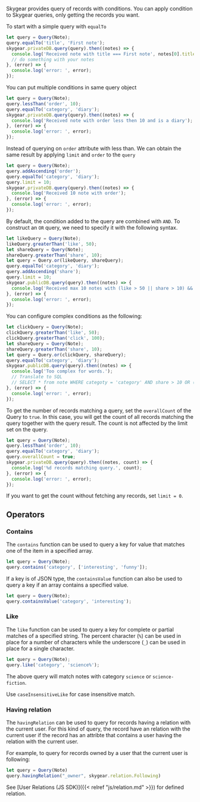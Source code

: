 Skygear provides query of records with conditions. You can apply condition to
Skygear queries, only getting the records you want.

To start with a simple query with `equalTo`

``` javascript
let query = Query(Note);
query.equalTo('title', 'First note');
skygear.privateDB.query(query).then((notes) => {
  console.log('Received note with title === First note', notes[0].title);
  // do something with your notes
}, (error) => {
  console.log('error: ', error);
});
```

You can put multiple conditions in same query object

``` javascript
let query = Query(Note);
query.lessThan('order', 10);
query.equalTo('category', 'diary');
skygear.privateDB.query(query).then((notes) => {
  console.log('Received note with order less then 10 and is a diary');
}, (error) => {
  console.log('error: ', error);
});
```

Instead of querying on `order` attribute with less than. We can obtain the
same result by applying `limit` and `order` to the `query`

``` javascript
let query = Query(Note);
query.addAscending('order');
query.equalTo('category', 'diary');
query.limit = 10;
skygear.privateDB.query(query).then((notes) => {
  console.log('Received 10 note with order');
}, (error) => {
  console.log('error: ', error);
});
```

By default, the condition added to the query are combined with `AND`. To
construct an `OR` query, we need to specify it with the following syntax.

``` javascript
let likeQuery = Query(Note);
likeQuery.greaterThan('like', 50);
let shareQuery = Query(Note);
shareQuery.greaterThan('share', 10);
let query = Query.or(likeQuery, shareQuery);
query.equalTo('category', 'diary');
query.addAscending('share');
query.limit = 10;
skygear.publicDB.query(query).then((notes) => {
  console.log('Received max 10 notes with (like > 50 || share > 10) && category == diary');
}, (error) => {
  console.log('error: ', error);
});
```

You can configure complex conditions as the following:

``` javascript
let clickQuery = Query(Note);
clickQuery.greaterThan('like', 50);
clickQuery.greaterThan('click', 100);
let shareQuery = Query(Note);
shareQuery.greaterThan('share', 10);
let query = Query.or(clickQuery, shareQuery);
query.equalTo('category', 'diary');
skygear.publicDB.query(query).then((notes) => {
  console.log('Too complex for words.');
  // Translate to SQL
  // SELECT * from note WHERE categoty = 'category' AND share > 10 OR (like > 50 AND click > 100);
}, (error) => {
  console.log('error: ', error);
});
```

To get the number of records matching a query, set the `overallCount`
of the Query to `true`. In this case, you will get the count of all records
matching the query together with the query result. The count is not affected
by the limit set on the query.

``` javascript
let query = Query(Note);
query.lessThan('order', 10);
query.equalTo('category', 'diary');
query.overallCount = true;
skygear.privateDB.query(query).then((notes, count) => {
  console.log('%d records matching query.', count);
}, (error) => {
  console.log('error: ', error);
});
```

If you want to get the count without fetching any records, set `limit = 0`.

## Operators

### Contains

The `contains` function can be used to query a key for value that matches one of the
item in a specified array.

```javascript
let query = Query(Note);
query.contains('category', ['interesting', 'funny']);
```

If a key is of JSON type, the `containsValue` function can also be used to query
a key if an array contains a specified value.

```javascript
let query = Query(Note);
query.containsValue('category', 'interesting');
```

### Like

The `like` function can be used to query a key for complete or partial matches
of a specified string. The percent character (`%`) can be used in place
 for a number of characters while the underscore (`_`) can be used in place
 for a single character.

```javascript
let query = Query(Note);
query.like('category', 'science%');
```

The above query will match notes with category `science` or `science-fiction`.

Use `caseInsensitiveLike` for case insensitive match.

### Having relation

The `havingRelation` can be used to query for records having a relation with
the current user. For this kind of query, the record have an relation with
the current user if the record has an attribte that contains a user having
the relation with the current user.

For example, to query
for records owned by a user that the current user is following:

```javascript
let query = Query(Note)
query.havingRelation("_owner", skygear.relation.Following)
```

See [User Relations (JS SDK)]({{< relref "js/relation.md" >}}) for defined
relation.
